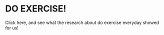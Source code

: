 # DO EXERCISE!  

Click here, and see what the research about do exercise everyday showed for us!







